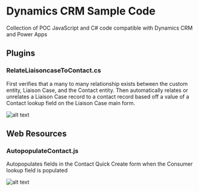 # Dynamics CRM Sample Code

Collection of POC JavaScript and C# code compatible with Dynamics CRM and Power Apps 

## Plugins

### RelateLiaisoncaseToContact.cs

First verifies that a many to many relationship exists between the custom entity, Liaison Case, and the Contact entity. Then automatically relates or unrelates a Liaison Case record to a contact record based off a value of a Contact lookup field on the Liaison Case main form. 

![alt text](https://i.ibb.co/3RbnFjF/2020-11-25-16-25-44-Liaison-Case-Information-1003-Power-Apps.png)

## Web Resources

### AutopopulateContact.js

Autopopulates fields in the Contact Quick Create form when the Consumer lookup field is populated

![alt text](https://i.ibb.co/DMKBNb6/2020-11-25-22-25-16-C-Users-Ryan-Moore-Pictures-2020-11-25-22-21-20-Liaison-Case-Information-1003.png)
